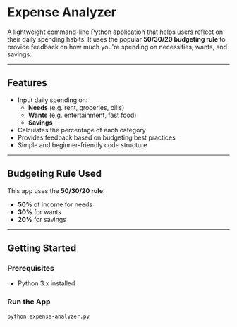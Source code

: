 # Expense Analyzer

A lightweight command-line Python application that helps users reflect on their daily spending habits. It uses the popular **50/30/20 budgeting rule** to provide feedback on how much you're spending on necessities, wants, and savings.

---

## Features

- Input daily spending on:
  - **Needs** (e.g. rent, groceries, bills)
  - **Wants** (e.g. entertainment, fast food)
  - **Savings**
- Calculates the percentage of each category
- Provides feedback based on budgeting best practices
- Simple and beginner-friendly code structure

---

## Budgeting Rule Used

This app uses the **50/30/20 rule**:
- **50%** of income for needs
- **30%** for wants
- **20%** for savings

---

## Getting Started

### Prerequisites
- Python 3.x installed

### Run the App
```bash
python expense-analyzer.py
